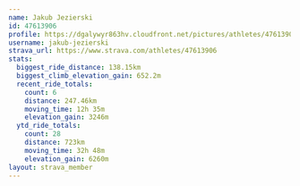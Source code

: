 ```yaml
---
name: Jakub Jezierski
id: 47613906
profile: https://dgalywyr863hv.cloudfront.net/pictures/athletes/47613906/14681924/1/large.jpg
username: jakub-jezierski
strava_url: https://www.strava.com/athletes/47613906
stats:
  biggest_ride_distance: 138.15km
  biggest_climb_elevation_gain: 652.2m
  recent_ride_totals:
    count: 6
    distance: 247.46km
    moving_time: 12h 35m
    elevation_gain: 3246m
  ytd_ride_totals:
    count: 28
    distance: 723km
    moving_time: 32h 48m
    elevation_gain: 6260m
layout: strava_member
--- 
```

